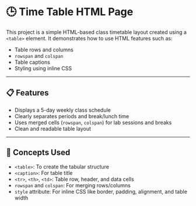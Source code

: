 # 🕒 Time Table HTML Page

This project is a simple HTML-based class timetable layout created using a `<table>` element. It demonstrates how to use HTML features such as:

- Table rows and columns
- `rowspan` and `colspan`
- Table captions
- Styling using inline CSS

---

## 📋 Features

- Displays a 5-day weekly class schedule
- Clearly separates periods and break/lunch time
- Uses merged cells (`rowspan`, `colspan`) for lab sessions and breaks
- Clean and readable table layout

---

## 🧠 Concepts Used

- `<table>`: To create the tabular structure
- `<caption>`: For table title
- `<tr>`, `<th>`, `<td>`: Table row, header, and data cells
- `rowspan` and `colspan`: For merging rows/columns
- `style` attribute: For inline CSS like border, padding, alignment, and table width


